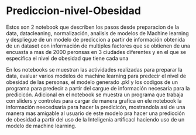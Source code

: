 # Prediccion-nivel-Obesidad

Estos son 2 notebook que describen los pasos desde preparacion de la data, datacleaning, normalización, analisis de modelos de Machine learning y despliegue de un modelo de prediccion a partir de información obtenida de un dataset con información de multiples factores que se obtienen de una encuasta a mas de 2000 peronsas en 3 ciudades diferentes y en el que se especifica el nivel de obesidad que tiene cada una

En los notebooks se muestran las actividades realizadas para preparar la data, evaluar varios modelos de machine learning para predecir el nivel de obesidad de las personas, el modelo generado .pkl y los codigos de un programa  para predecir a partir del cargue de información necesaria para la predicicón. Adicional en el notebook se muestra un programa que trabaja con sliders y controles para cargar de manera grafica en ele notebook la información neecedsaria para hacer la predicicón, mostrandola asi de una manera mas amigable al usuario de este modelo pra hacer una predicción de obesidad a partir del uso de la Inteligenia artificacl haciendo uso de un modelo de machine learning.

